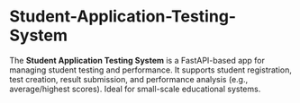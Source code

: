 # Student-Application-Testing-System
The **Student Application Testing System** is a FastAPI-based app for managing student testing and performance. It supports student registration, test creation, result submission, and performance analysis (e.g., average/highest scores).  Ideal for small-scale educational systems.
